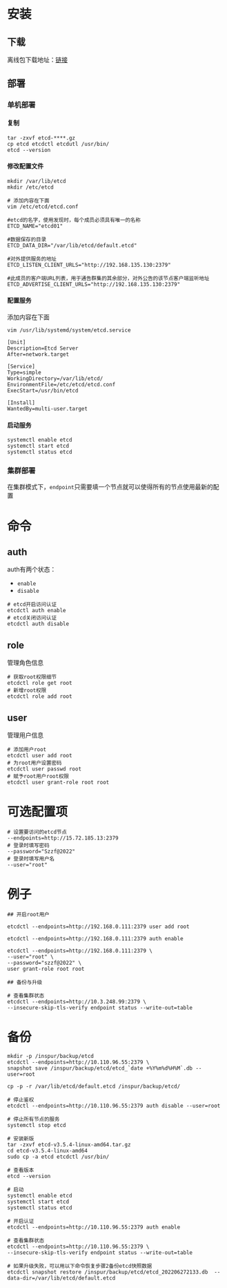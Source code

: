 # 安装

## 下载

离线包下载地址：[链接](https://github.com/etcd-io/etcd/tags)

## 部署

### 单机部署

#### 复制
```shell
tar -zxvf etcd-****.gz
cp etcd etcdctl etcdutl /usr/bin/
etcd --version
```

#### 修改配置文件
```shell
mkdir /var/lib/etcd
mkdir /etc/etcd
```

```shell
# 添加内容在下面
vim /etc/etcd/etcd.conf
```

```shell
#etcd的名字，使用发现时，每个成员必须具有唯一的名称
ETCD_NAME="etcd01"

#数据保存的目录
ETCD_DATA_DIR="/var/lib/etcd/default.etcd"

#对外提供服务的地址
ETCD_LISTEN_CLIENT_URLS="http://192.168.135.130:2379"

#此成员的客户端URL列表，用于通告群集的其余部分，对外公告的该节点客户端监听地址
ETCD_ADVERTISE_CLIENT_URLS="http://192.168.135.130:2379"
```
#### 配置服务

添加内容在下面
```shell
vim /usr/lib/systemd/system/etcd.service
```

```server
[Unit]
Description=Etcd Server
After=network.target

[Service]
Type=simple
WorkingDirectory=/var/lib/etcd/
EnvironmentFile=/etc/etcd/etcd.conf
ExecStart=/usr/bin/etcd

[Install]
WantedBy=multi-user.target
```
#### 启动服务
```shell
systemctl enable etcd
systemctl start etcd
systemctl status etcd
```
### 集群部署

在集群模式下，`endpoint`只需要填一个节点就可以使得所有的节点使用最新的配置

# 命令

## auth

auth有两个状态：

-   `enable`
-   `disable`

```shell
# etcd开启访问认证
etcdctl auth enable
# etcd关闭访问认证
etcdctl auth disable
```
## role
管理角色信息
```shell
# 获取root权限细节
etcdctl role get root
# 新增root权限
etcdctl role add root
```
## user

管理用户信息
```shell
# 添加用户root
etcdctl user add root 
# 为root用户设置密码
etcdctl user passwd root 
# 赋予root用户root权限
etcdctl user grant-role root root
```
# 可选配置项
```shell
# 设置要访问的etcd节点
--endpoints=http://15.72.185.13:2379
# 登录时填写密码
--password="Szzf@2022"   
# 登录时填写用户名
--user="root" 
```
# 例子
```shell
## 开启root用户

etcdctl --endpoints=http://192.168.0.111:2379 user add root

etcdctl --endpoints=http://192.168.0.111:2379 auth enable

etcdctl --endpoints=http://192.168.0.111:2379 \
--user="root" \
--password="szzf@2022" \
user grant-role root root

## 备份与升级

# 查看集群状态
etcdctl --endpoints=http://10.3.248.99:2379 \
--insecure-skip-tls-verify endpoint status --write-out=table
```
# 备份
```shell
mkdir -p /inspur/backup/etcd
etcdctl --endpoints=http://10.110.96.55:2379 \
snapshot save /inspur/backup/etcd/etcd_`date +%Y%m%d%H%M`.db --user=root

cp -p -r /var/lib/etcd/default.etcd /inspur/backup/etcd/

# 停止鉴权
etcdctl --endpoints=http://10.110.96.55:2379 auth disable --user=root

# 停止所有节点的服务
systemctl stop etcd

# 安装新版
tar -zxvf etcd-v3.5.4-linux-amd64.tar.gz
cd etcd-v3.5.4-linux-amd64
sudo cp -a etcd etcdctl /usr/bin/

# 查看版本
etcd --version

# 启动
systemctl enable etcd
systemctl start etcd
systemctl status etcd

# 开启认证
etcdctl --endpoints=http://10.110.96.55:2379 auth enable

# 查看集群状态
etcdctl --endpoints=http://10.110.96.55:2379 \
--insecure-skip-tls-verify endpoint status --write-out=table

# 如果升级失败，可以用以下命令恢复步骤2备份etcd快照数据
etcdctl snapshot restore /inspur/backup/etcd/etcd_202206272133.db  --data-dir=/var/lib/etcd/default.etcd
```